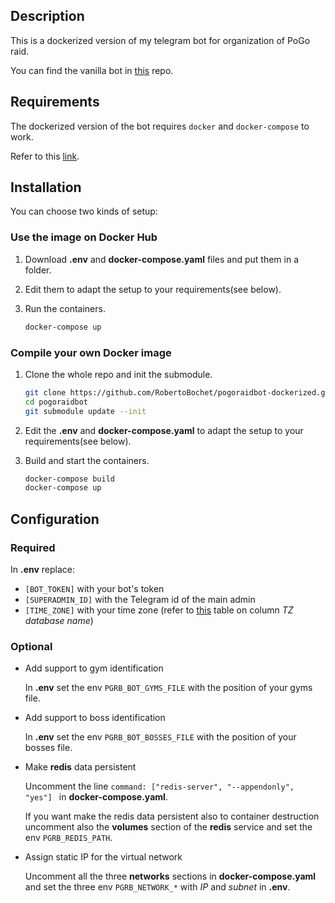 ## Description

This is a dockerized version of my telegram bot for organization of PoGo raid.

You can find the vanilla bot in [this](https://github.com/RobertoBochet/pogoraidbot) repo.

## Requirements

The dockerized version of the bot requires `docker` and `docker-compose` to work.

Refer to this [link](https://docs.docker.com/compose/install/).

## Installation

You can choose two kinds of setup:

### Use the image on Docker Hub

1. Download **.env** and **docker-compose.yaml** files and put them in a folder.

2. Edit them to adapt the setup to your requirements(see below).

3. Run the containers.

    ```bash
    docker-compose up
    ```

### Compile your own Docker image 

1. Clone the whole repo and init the submodule.

    ```bash
    git clone https://github.com/RobertoBochet/pogoraidbot-dockerized.git ./pogoraidbot
    cd pogoraidbot
    git submodule update --init
    ```

2. Edit the **.env** and **docker-compose.yaml** to adapt the setup to your requirements(see below).

3. Build and start the containers.

    ```bash
    docker-compose build
    docker-compose up
    ```

## Configuration

### Required

In **.env** replace:

- `[BOT_TOKEN]` with your bot's token
- `[SUPERADMIN_ID]` with the Telegram id of the main admin
- `[TIME_ZONE]` with your time zone (refer to [this](https://en.wikipedia.org/wiki/List_of_tz_database_time_zones#List) table on column *TZ database name*)

### Optional

- Add support to gym identification
    
    In **.env** set the env `PGRB_BOT_GYMS_FILE` with the position of your gyms file.

- Add support to boss identification
    
    In **.env** set the env `PGRB_BOT_BOSSES_FILE` with the position of your bosses file.
     
- Make **redis** data persistent

    Uncomment the line `command: ["redis-server", "--appendonly", "yes"] ` in **docker-compose.yaml**.
    
    If you want make the redis data persistent also to container destruction uncomment also the **volumes** section of the **redis** service and set the env `PGRB_REDIS_PATH`.
    
- Assign static IP for the virtual network

    Uncomment all the three **networks** sections in **docker-compose.yaml** and set the three env `PGRB_NETWORK_*` with *IP* and *subnet* in **.env**.